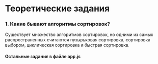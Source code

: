 # Теоретические задания

### 1. Какие бывают алгоритмы сортировок?

Существует множество алгоритмов сортировок, но одними из самых распространенных считаются пузырьковая сортировка, сортировка выбором, циклическая сортировка и быстрая сортировка.

#### Остальные задания в файле app.js
